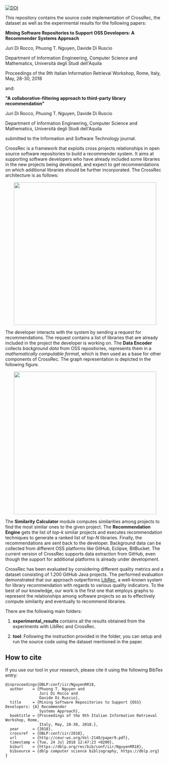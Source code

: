 [![DOI](https://zenodo.org/badge/134830691.svg)](https://zenodo.org/badge/latestdoi/134830691)

This repository contains the source code implementation of CrossRec, the dataset as well as the experimental results for the following papers:

<b>Mining Software Repositories to Support OSS Developers: A Recommender	Systems Approach</b>

Juri Di Rocco, Phuong T. Nguyen, Davide Di Ruscio

Department of Information Engineering, Computer Science and Mathematics,
Università degli Studi dell'Aquila

Proceedings of the 9th Italian Information Retrieval Workshop, Rome, Italy, May, 28-30, 2018

and:

<b>"A collaborative-filtering approach to third-party library recommendation"</b>

Juri Di Rocco, Phuong T. Nguyen, Davide Di Ruscio

Department of Information Engineering, Computer Science and Mathematics,
Università degli Studi dell'Aquila

submitted to the Information and Software Technology journal.


CrossRec is a framework that exploits cross projects relationships in open source software repositories to build a recommender system. It aims at supporting software developers who have already included some libraries in the new projects being developed, and expect to get recommendations on which additional libraries should be further incorporated. The CrossRec architecture is as follows:

<p align="center">
<img src="https://github.com/crossminer/CrossRec/blob/master/images/CrossRec.png" width="450">
</p>

The developer interacts with the system by sending a request for recommendations. The request contains a list of libraries that are already included in the project the developer is working on. The <b>Data Encoder</b> collects <i> background data </i> from OSS repositories, represents them in a <i>mathematically computable format</i>, which is then used as a base for other components of CrossRec. The graph representation is depicted in the following figure.

<p align="center">
<img src="https://github.com/crossminer/CrossRec/blob/master/images/Graph.png" width="450">
</p>

The <b> Similarity Calculator</b> module computes similarities among projects to find the most similar ones to the given project. The <b>Recommendation Engine</b> gets the list of <i> top-k</i> similar projects and executes recommendation techniques to generate a ranked list of <i> top-N </i> libraries. Finally, the recommendations are sent back to the developer. Background data can be collected from different OSS platforms like GitHub, Eclipse, BitBucket. The current version of CrossRec supports data extraction from GitHub, even though the support for additional platforms is already under development.

CrossRec has been evaluated by considering different quality metrics and a dataset consisting of 1.200 GitHub Java projects. The performed evaluation demonstrated that our approach outperforms [LibRec](http://ieeexplore.ieee.org/stamp/stamp.jsp?arnumber=6671293), a well-known system for library recommendation with regards to various quality indicators. To the best of our knowledge, our work is the first one that employs graphs to represent the relationships among software projects so as to effectively compute similarity and eventually to recommend libraries. 



There are the following main folders:

1. <b>experimental\_results</b> contains all the results obtained from the experiments with LibRec and CrossRec.

2. <b>tool</b>: Following the instruction provided in the folder, you can setup and run the source code using the dataset mentioned in the paper.



## How to cite
If you use our tool in your research, please cite it using the following BibTex entry:

```
@inproceedings{DBLP:conf/iir/NguyenRR18,
  author    = {Phuong T. Nguyen and
               Juri Di Rocco and
               Davide Di Ruscio},
  title     = {Mining Software Repositories to Support {OSS} Developers: {A} Recommender
               Systems Approach},
  booktitle = {Proceedings of the 9th Italian Information Retrieval Workshop, Rome,
               Italy, May, 28-30, 2018.},
  year      = {2018},
  crossref  = {DBLP:conf/iir/2018},
  url       = {http://ceur-ws.org/Vol-2140/paper9.pdf},
  timestamp = {Tue, 24 Jul 2018 12:47:23 +0200},
  biburl    = {https://dblp.org/rec/bib/conf/iir/NguyenRR18},
  bibsource = {dblp computer science bibliography, https://dblp.org}
}

```

